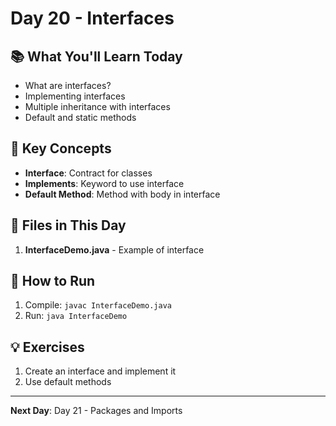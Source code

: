 # Day 20 - Interfaces

## 📚 What You'll Learn Today

- What are interfaces?
- Implementing interfaces
- Multiple inheritance with interfaces
- Default and static methods

## 🎯 Key Concepts

- **Interface**: Contract for classes
- **Implements**: Keyword to use interface
- **Default Method**: Method with body in interface

## 📁 Files in This Day

1. **InterfaceDemo.java** - Example of interface

## 🚀 How to Run

1. Compile: `javac InterfaceDemo.java`
2. Run: `java InterfaceDemo`

## 💡 Exercises

1. Create an interface and implement it
2. Use default methods

---

**Next Day**: Day 21 - Packages and Imports 